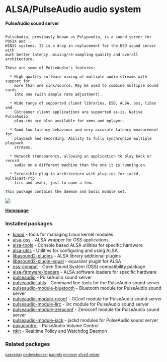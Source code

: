 # ALSA/PulseAudio audio system

__PulseAudio sound server__

```

PulseAudio, previously known as Polypaudio, is a sound server for POSIX and
WIN32 systems. It is a drop in replacement for the ESD sound server with
much better latency, mixing/re-sampling quality and overall architecture.

These are some of PulseAudio's features:

  * High quality software mixing of multiple audio streams with support for
    more than one sink/source. May be used to combine multiple sound cards
    into one (with sample rate adjustment).

  * Wide range of supported client libraries. ESD, ALSA, oss, libao and
    GStreamer client applications are supported as-is. Native PulseAudio
    plug-ins are also available for xmms and mplayer.

  * Good low latency behaviour and very accurate latency measurement for
    playback and recording. Ability to fully synchronize multiple playback
    streams.

  * Network transparency, allowing an application to play back or record
    audio on a different machine than the one it is running on.

  * Extensible plug-in architecture with plug-ins for jackd, multicast-rtp
    lirc and avahi, just to name a few.

This package contains the daemon and basic module set.

```

[![](https://screenshots.debian.net/thumbnail/pavucontrol/)](https://screenshots.debian.net/screenshot/pavucontrol/)



**[Homepage](http://www.pulseaudio.org)**

### Installed packages

* [kmod](https://packages.debian.org/stretch/kmod) - tools for managing Linux kernel modules
* [alsa-oss](https://packages.debian.org/stretch/alsa-oss) - ALSA wrapper for OSS applications
* [alsa-tools](https://packages.debian.org/stretch/alsa-tools) - Console based ALSA utilities for specific hardware
* [alsa-utils](https://packages.debian.org/stretch/alsa-utils) - Utilities for configuring and using ALSA
* [libasound2-plugins](https://packages.debian.org/stretch/libasound2-plugins) - ALSA library additional plugins
* [libasound2-plugin-equal](https://packages.debian.org/stretch/libasound2-plugin-equal) - equalizer plugin for ALSA
* [oss-compat](https://packages.debian.org/stretch/oss-compat) - Open Sound System (OSS) compatibility package
* [alsa-firmware-loaders](https://packages.debian.org/stretch/alsa-firmware-loaders) - ALSA software loaders for specific hardware
* [pulseaudio](https://packages.debian.org/stretch/pulseaudio) - PulseAudio sound server
* [pulseaudio-utils](https://packages.debian.org/stretch/pulseaudio-utils) - Command line tools for the PulseAudio sound server
* [pulseaudio-module-bluetooth](https://packages.debian.org/stretch/pulseaudio-module-bluetooth) - Bluetooth module for PulseAudio sound server
* [pulseaudio-module-gconf](https://packages.debian.org/stretch/pulseaudio-module-gconf) - GConf module for PulseAudio sound server
* [pulseaudio-module-lirc](https://packages.debian.org/stretch/pulseaudio-module-lirc) - lirc module for PulseAudio sound server
* [pulseaudio-module-zeroconf](https://packages.debian.org/stretch/pulseaudio-module-zeroconf) - Zeroconf module for PulseAudio sound server
* [pulseaudio-module-jack](https://packages.debian.org/stretch/pulseaudio-module-jack) - jackd modules for PulseAudio sound server
* [pavucontrol](https://packages.debian.org/stretch/pavucontrol) - PulseAudio Volume Control
* [rtkit](https://packages.debian.org/stretch/rtkit) - Realtime Policy and Watchdog Daemon

### Related packages

<sub> [pasystray](https://packages.debian.org/stretch/pasystray) [padevchooser](https://packages.debian.org/stretch/padevchooser) [paprefs](https://packages.debian.org/stretch/paprefs) [pnmixer](https://packages.debian.org/stretch/pnmixer) [xfce4-mixer](https://packages.debian.org/stretch/xfce4-mixer)  </sub>
